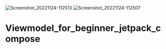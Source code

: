 ![Screenshot_20221124-112513](https://user-images.githubusercontent.com/81159555/203705720-cfda1cdd-c98f-405d-a15a-f99bb8240e05.png) ![Screenshot_20221124-112507](https://user-images.githubusercontent.com/81159555/203705782-f4ef34db-4c8f-4571-989c-e07f466e46ce.png)
# Viewmodel_for_beginner_jetpack_compose
